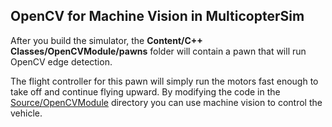 ## OpenCV for Machine Vision in MulticopterSim

After you build the simulator, the <b>Content/C++ Classes/OpenCVModule/pawns</b> folder will contain a
pawn that will run OpenCV edge detection.  

The flight controller for this pawn will simply run the motors
fast enough to take off and continue flying upward.  By modifying the code in the 
[Source/OpenCVModule](https://github.com/simondlevy/MulticopterSim/blob/master/Source/OpenCVModule/) 
directory you can use machine vision to control the vehicle.
